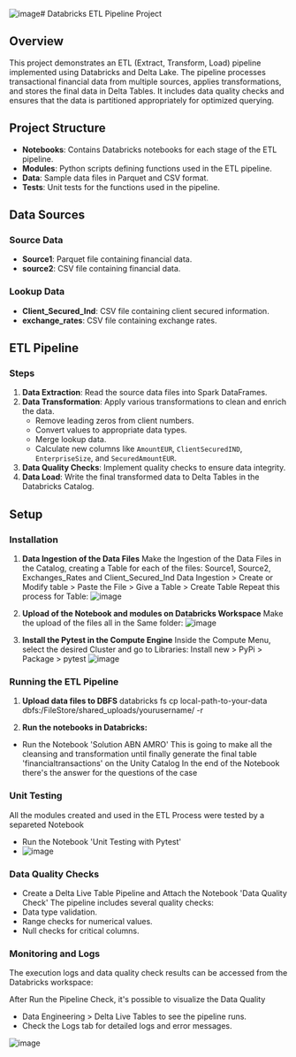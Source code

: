 ![image](https://github.com/LucasMatBorges/FinancialETLDatabricks/assets/11663404/ba997a5c-96ff-4025-a0a6-a2b3274ce978)# Databricks ETL Pipeline Project

## Overview

This project demonstrates an ETL (Extract, Transform, Load) pipeline implemented using Databricks and Delta Lake. The pipeline processes transactional financial data from multiple sources, applies transformations, and stores the final data in Delta Tables. It includes data quality checks and ensures that the data is partitioned appropriately for optimized querying.

## Project Structure

- **Notebooks**: Contains Databricks notebooks for each stage of the ETL pipeline.
- **Modules**: Python scripts defining functions used in the ETL pipeline.
- **Data**: Sample data files in Parquet and CSV format.
- **Tests**: Unit tests for the functions used in the pipeline.

## Data Sources

### Source Data
- **Source1**: Parquet file containing financial data.
- **source2**: CSV file containing financial data.

### Lookup Data
- **Client_Secured_Ind**: CSV file containing client secured information.
- **exchange_rates**: CSV file containing exchange rates.

## ETL Pipeline

### Steps

1. **Data Extraction**: Read the source data files into Spark DataFrames.
2. **Data Transformation**: Apply various transformations to clean and enrich the data.
   - Remove leading zeros from client numbers.
   - Convert values to appropriate data types.
   - Merge lookup data.
   - Calculate new columns like `AmountEUR`, `ClientSecuredIND`, `EnterpriseSize`, and `SecuredAmountEUR`.
3. **Data Quality Checks**: Implement quality checks to ensure data integrity.
4. **Data Load**: Write the final transformed data to Delta Tables in the Databricks Catalog.

## Setup

### Installation
1. **Data Ingestion of the Data Files**
Make the Ingestion of the Data Files in the Catalog, creating a Table for each of the files: Source1, Source2, Exchanges_Rates and Client_Secured_Ind
Data Ingestion > Create or Modify table > Paste the File > Give a Table > Create Table
Repeat this process for Table:
![image](https://github.com/LucasMatBorges/FinancialETLDatabricks/assets/11663404/45626f15-6c48-4e4a-a46f-6c0eaefb96bf)

2. **Upload of the Notebook and modules on Databricks Workspace**
Make the upload of the files all in the Same folder:
![image](https://github.com/LucasMatBorges/FinancialETLDatabricks/assets/11663404/2435d8aa-161a-4ba8-92d5-cb70e70a88eb)

3. **Install the Pytest in the Compute Engine**
Inside the Compute Menu, select the desired Cluster and go to Libraries:
Install new > PyPi > Package > pytest
![image](https://github.com/LucasMatBorges/FinancialETLDatabricks/assets/11663404/be1c5096-e0ae-43cd-97f6-ff32b56834f5)
   
### Running the ETL Pipeline
1. **Upload data files to DBFS**
databricks fs cp local-path-to-your-data dbfs:/FileStore/shared_uploads/yourusername/ -r

2. **Run the notebooks in Databricks:**
- Run the Notebook 'Solution ABN AMRO'
  This is going to make all the cleansing and transformation until finally generate the final table 'financialtransactions' on the Unity Catalog
  In the end of the Notebook there's the answer for the questions of the case

### Unit Testing
All the modules created and used in the ETL Process were tested by a separeted Notebook
- Run the Notebook 'Unit Testing with Pytest'
- ![image](https://github.com/LucasMatBorges/FinancialETLDatabricks/assets/11663404/f5d79ca3-1985-4812-895b-7baf7988fa9c)


### Data Quality Checks
- Create a Delta Live Table Pipeline and Attach the Notebook 'Data Quality Check'
The pipeline includes several quality checks:
 - Data type validation.
 - Range checks for numerical values.
 - Null checks for critical columns.
 
### Monitoring and Logs
The execution logs and data quality check results can be accessed from the Databricks workspace:

After Run the Pipeline Check, it's possible to visualize the Data Quality
- Data Engineering > Delta Live Tables to see the pipeline runs.
- Check the Logs tab for detailed logs and error messages.

![image](https://github.com/LucasMatBorges/FinancialETLDatabricks/assets/11663404/64bcfa0d-8c63-4ea5-b666-8ddb21121962)
